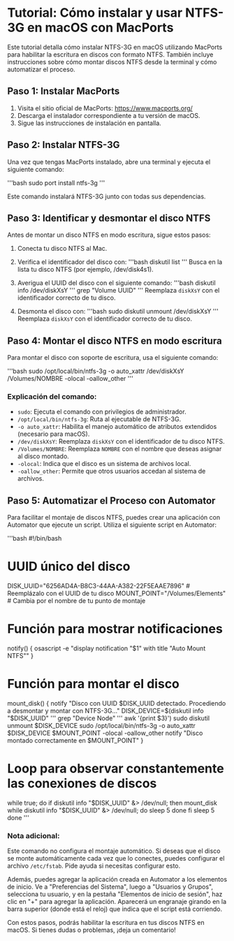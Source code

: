 # Tutorial: Cómo instalar y usar NTFS-3G en macOS con MacPorts

Este tutorial detalla cómo instalar NTFS-3G en macOS utilizando MacPorts para habilitar la escritura en discos con formato NTFS. También incluye instrucciones sobre cómo montar discos NTFS desde la terminal y cómo automatizar el proceso.

## Paso 1: Instalar MacPorts

1. Visita el sitio oficial de MacPorts: https://www.macports.org/
2. Descarga el instalador correspondiente a tu versión de macOS.
3. Sigue las instrucciones de instalación en pantalla.

## Paso 2: Instalar NTFS-3G

Una vez que tengas MacPorts instalado, abre una terminal y ejecuta el siguiente comando:

'''bash
sudo port install ntfs-3g
'''

Este comando instalará NTFS-3G junto con todas sus dependencias.

## Paso 3: Identificar y desmontar el disco NTFS

Antes de montar un disco NTFS en modo escritura, sigue estos pasos:

1. Conecta tu disco NTFS al Mac.
2. Verifica el identificador del disco con:
   '''bash
   diskutil list
   '''
   Busca en la lista tu disco NTFS (por ejemplo, /dev/disk4s1).

3. Averigua el UUID del disco con el siguiente comando:
   '''bash
   diskutil info /dev/diskXsY ''' grep "Volume UUID"
   '''
   Reemplaza `diskXsY` con el identificador correcto de tu disco.

4. Desmonta el disco con:
   '''bash
   sudo diskutil unmount /dev/diskXsY
   '''
   Reemplaza `diskXsY` con el identificador correcto de tu disco.

## Paso 4: Montar el disco NTFS en modo escritura

Para montar el disco con soporte de escritura, usa el siguiente comando:

'''bash
sudo /opt/local/bin/ntfs-3g -o auto_xattr /dev/diskXsY /Volumes/NOMBRE -olocal -oallow_other
'''

### Explicación del comando:

- `sudo`: Ejecuta el comando con privilegios de administrador.
- `/opt/local/bin/ntfs-3g`: Ruta al ejecutable de NTFS-3G.
- `-o auto_xattr`: Habilita el manejo automático de atributos extendidos (necesario para macOS).
- `/dev/diskXsY`: Reemplaza `diskXsY` con el identificador de tu disco NTFS.
- `/Volumes/NOMBRE`: Reemplaza `NOMBRE` con el nombre que deseas asignar al disco montado.
- `-olocal`: Indica que el disco es un sistema de archivos local.
- `-oallow_other`: Permite que otros usuarios accedan al sistema de archivos.

## Paso 5: Automatizar el Proceso con Automator

Para facilitar el montaje de discos NTFS, puedes crear una aplicación con Automator que ejecute un script. Utiliza el siguiente script en Automator:

'''bash
#!/bin/bash

# UUID único del disco
DISK_UUID="6256AD4A-B8C3-44AA-A382-22F5EAAE7896"  # Reemplázalo con el UUID de tu disco
MOUNT_POINT="/Volumes/Elements"  # Cambia por el nombre de tu punto de montaje

# Función para mostrar notificaciones
notify() {
    osascript -e "display notification \"$1\" with title \"Auto Mount NTFS\""
}

# Función para montar el disco
mount_disk() {
    notify "Disco con UUID $DISK_UUID detectado. Procediendo a desmontar y montar con NTFS-3G..."
    DISK_DEVICE=$(diskutil info "$DISK_UUID" ''' grep "Device Node" ''' awk '{print $3}')
    sudo diskutil unmount $DISK_DEVICE
    sudo /opt/local/bin/ntfs-3g -o auto_xattr $DISK_DEVICE $MOUNT_POINT -olocal -oallow_other
    notify "Disco montado correctamente en $MOUNT_POINT"
}

# Loop para observar constantemente las conexiones de discos
while true; do
    if diskutil info "$DISK_UUID" &> /dev/null; then
        mount_disk
        while diskutil info "$DISK_UUID" &> /dev/null; do
            sleep 5
        done
    fi
    sleep 5
done
'''

### Nota adicional:

Este comando no configura el montaje automático. Si deseas que el disco se monte automáticamente cada vez que lo conectes, puedes configurar el archivo `/etc/fstab`. Pide ayuda si necesitas configurar esto.

Además, puedes agregar la aplicación creada en Automator a los elementos de inicio. Ve a "Preferencias del Sistema", luego a "Usuarios y Grupos", selecciona tu usuario, y en la pestaña "Elementos de inicio de sesión", haz clic en "+" para agregar la aplicación. Aparecerá un engranaje girando en la barra superior (donde está el reloj) que indica que el script está corriendo.

Con estos pasos, podrás habilitar la escritura en tus discos NTFS en macOS. Si tienes dudas o problemas, ¡deja un comentario!